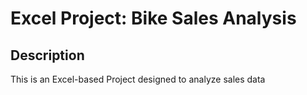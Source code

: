 # Excel Project: Bike Sales Analysis

## Description
This is an Excel-based Project designed to analyze sales data
